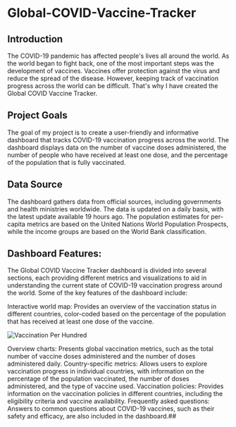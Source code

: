 # Global-COVID-Vaccine-Tracker

## Introduction

The COVID-19 pandemic has affected people's lives all around the world. As the world began to fight back, one of the most important steps was the development of vaccines. Vaccines offer protection against the virus and reduce the spread of the disease. However, keeping track of vaccination progress across the world can be difficult. That's why I have created the Global COVID Vaccine Tracker.

## Project Goals

The goal of my project is to create a user-friendly and informative dashboard that tracks COVID-19 vaccination progress across the world. The dashboard displays data on the number of vaccine doses administered, the number of people who have received at least one dose, and the percentage of the population that is fully vaccinated.

## Data Source

The dashboard gathers data from official sources, including governments and health ministries worldwide. The data is updated on a daily basis, with the latest update available 19 hours ago. The population estimates for per-capita metrics are based on the United Nations World Population Prospects, while the income groups are based on the World Bank classification.

## Dashboard Features:

The Global COVID Vaccine Tracker dashboard is divided into several sections, each providing different metrics and visualizations to aid in understanding the current state of COVID-19 vaccination progress around the world. Some of the key features of the dashboard include:

Interactive world map: Provides an overview of the vaccination status in different countries, color-coded based on the percentage of the population that has received at least one dose of the vaccine.

![Vaccination Per Hundred](https://user-images.githubusercontent.com/94572320/233524302-b84b926e-aa15-493d-a345-0ebca25c5d36.png)


Overview charts: Presents global vaccination metrics, such as the total number of vaccine doses administered and the number of doses administered daily.
Country-specific metrics: Allows users to explore vaccination progress in individual countries, with information on the percentage of the population vaccinated, the number of doses administered, and the type of vaccine used.
Vaccination policies: Provides information on the vaccination policies in different countries, including the eligibility criteria and vaccine availability.
Frequently asked questions: Answers to common questions about COVID-19 vaccines, such as their safety and efficacy, are also included in the dashboard.##
